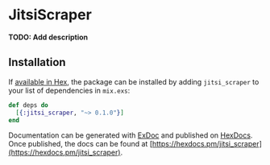 # JitsiScraper

**TODO: Add description**

## Installation

If [available in Hex](https://hex.pm/docs/publish), the package can be installed
by adding `jitsi_scraper` to your list of dependencies in `mix.exs`:

```elixir
def deps do
  [{:jitsi_scraper, "~> 0.1.0"}]
end
```

Documentation can be generated with [ExDoc](https://github.com/elixir-lang/ex_doc)
and published on [HexDocs](https://hexdocs.pm). Once published, the docs can
be found at [https://hexdocs.pm/jitsi_scraper](https://hexdocs.pm/jitsi_scraper).

